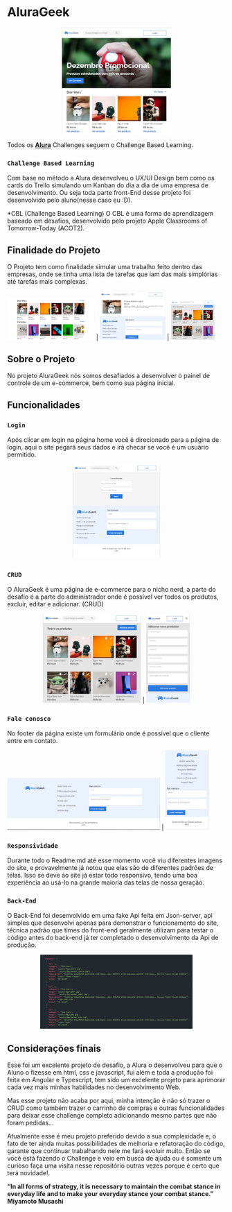 # AluraGeek

<p align="center">
  <img src="/readme/tablet_header_ban_sec.jpg" width="50%">
</p>

Todos os **[Alura](https://www.alura.com.br)** Challenges seguem o Challenge Based Learning.

### `Challenge Based Learning`

Com base no método a Alura desenvolveu o UX/UI Design bem como os cards do Trello simulando um Kanban do dia a dia de uma empresa de desenvolvimento.
Ou seja toda parte front-End desse projeto foi desenvolvido pelo aluno(nesse caso eu :D).

*CBL (Challenge Based Learning) O CBL é uma forma de aprendizagem baseado em desafios, desenvolvido pelo projeto Apple Classrooms of Tomorrow-Today (ACOT2).

## Finalidade do Projeto

O Projeto tem como finalidade simular uma trabalho feito dentro das empresas, onde se tinha uma lista de tarefas que iam das mais simplórias até tarefas mais complexas.

<img src="/readme/parte_2.jpg" width="40%"> | <img src="/readme/description.jpg" width="30%"> | <img src="/readme/all_products.jpg" width="20%">


## Sobre o Projeto

No projeto AluraGeek nós somos desafiados a desenvolver o painel de controle de um e-commerce, bem como sua página inicial.

## Funcionalidades

### `Login`

Após clicar em login na página home você é direcionado para a página de login, aqui o site pegará seus dados e irá checar se você é um usuário permitido.

<p align="center">
  <img src="/readme/login.jpg" width="40%">
</p>

### `CRUD`

O AluraGeek é uma página de e-commerce para o nicho nerd, a parte do desafio é a parte do administrador onde é possível ver todos os produtos, excluir, editar e adicionar. (CRUD)

<p align="center">
<img src="/readme/all_products.jpg" width="45%"> | <img src="/readme/novo_produto.jpg" width="20%">
</p>

### `Fale conosco`

No footer da página existe um formulário onde é possível que o cliente entre em contato.

<img src="/readme/desk_footer.jpg" width="70%"> | <img src="/readme/mobile_footer.jpg" width="20%">

### `Responsividade`

Durante todo o Readme.md até esse momento você viu diferentes imagens do site, e provavelmente já notou que elas são de diferentes padrões de telas. Isso se deve ao site já estar todo responsivo, tendo uma boa experiência ao usá-lo na grande maioria das telas de nossa geração.

### `Back-End`

O Back-End foi desenvolvido em uma fake Api feita em Json-server, api simples que desenvolvi apenas para demonstrar o funcionamento do site, técnica padrão que times do front-end geralmente utilizam para testar o código antes do back-end já ter completado o desenvolvimento da Api de produção.

<p align="center">
  <img src="/readme/back.jpg" width="70%">
</p>

## Considerações finais

Esse foi um excelente projeto de desafio, a Alura o desenvolveu para que o Aluno o fizesse em html, css e javascript, fui além e toda a produção foi feita em Angular e Typescript, tem sido um excelente projeto para aprimorar cada vez mais minhas habilidades no desenvolvimento Web.

Mas esse projeto não acaba por aqui, minha intenção é não só trazer o CRUD como também trazer o carrinho de compras e outras funcionalidades para deixar esse challenge completo adicionando mesmo partes que não foram pedidas...

Atualmente esse é meu projeto preferido devido a sua complexidade e, o fato de ter ainda muitas possibilidades de melhoria e refatoração do código, garante que continuar trabalhando nele me fará evoluir muito. Então se você está fazendo o Challenge e veio em busca de ajuda ou é somente um curioso faça uma visita nesse repositório outras vezes porque é certo que terá novidade!.

<b>“In all forms of strategy, it is necessary to maintain the combat stance in everyday life and to make your everyday stance your combat stance.” Miyamoto Musashi</b>
